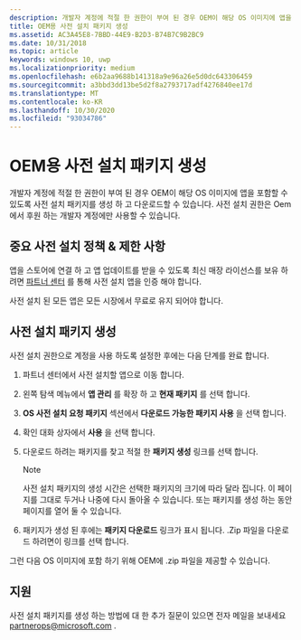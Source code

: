 ```yaml
---
description: 개발자 계정에 적절 한 권한이 부여 된 경우 OEM이 해당 OS 이미지에 앱을 포함할 수 있도록 사전 설치 패키지를 생성 하 고 다운로드할 수 있습니다.
title: OEM용 사전 설치 패키지 생성
ms.assetid: AC3A45E8-7BBD-44E9-B2D3-B74B7C9B2BC9
ms.date: 10/31/2018
ms.topic: article
keywords: windows 10, uwp
ms.localizationpriority: medium
ms.openlocfilehash: e6b2aa9688b141318a9e96a26e5d0dc643306459
ms.sourcegitcommit: a3bbd3dd13be5d2f8a2793717adf4276840ee17d
ms.translationtype: MT
ms.contentlocale: ko-KR
ms.lasthandoff: 10/30/2020
ms.locfileid: "93034786"
---
```

# <a name="generate-preinstall-packages-for-oems"></a>OEM용 사전 설치 패키지 생성

개발자 계정에 적절 한 권한이 부여 된 경우 OEM이 해당 OS 이미지에 앱을 포함할 수 있도록 사전 설치 패키지를 생성 하 고 다운로드할 수 있습니다. 사전 설치 권한은 Oem에서 후원 하는 개발자 계정에만 사용할 수 있습니다.


## <a name="important-preinstall-policy--limitations"></a>중요 사전 설치 정책 & 제한 사항

앱을 스토어에 연결 하 고 앱 업데이트를 받을 수 있도록 최신 매장 라이선스를 보유 하려면 [파트너 센터](https://partner.microsoft.com/dashboard) 를 통해 사전 설치 앱을 인증 해야 합니다.

사전 설치 된 모든 앱은 모든 시장에서 무료로 유지 되어야 합니다.


## <a name="generating-preinstall-packages"></a>사전 설치 패키지 생성

사전 설치 권한으로 계정을 사용 하도록 설정한 후에는 다음 단계를 완료 합니다.

1.  파트너 센터에서 사전 설치할 앱으로 이동 합니다.
2.  왼쪽 탐색 메뉴에서 **앱 관리** 를 확장 하 고 **현재 패키지** 를 선택 합니다.
3.  **OS 사전 설치 요청 패키지** 섹션에서 **다운로드 가능한 패키지 사용** 을 선택 합니다.
4.  확인 대화 상자에서 **사용** 을 선택 합니다.
5.  다운로드 하려는 패키지를 찾고 적절 한 **패키지 생성** 링크를 선택 합니다.

    > [!NOTE]
    > 사전 설치 패키지의 생성 시간은 선택한 패키지의 크기에 따라 달라 집니다. 이 페이지를 그대로 두거나 나중에 다시 돌아올 수 있습니다. 또는 패키지를 생성 하는 동안 페이지를 열어 둘 수 있습니다.

6.  패키지가 생성 된 후에는 **패키지 다운로드** 링크가 표시 됩니다. .Zip 파일을 다운로드 하려면이 링크를 선택 합니다.

그런 다음 OS 이미지에 포함 하기 위해 OEM에 .zip 파일을 제공할 수 있습니다.


## <a name="support"></a>지원

사전 설치 패키지를 생성 하는 방법에 대 한 추가 질문이 있으면 전자 메일을 보내세요 <partnerops@microsoft.com> .

 

 




